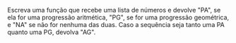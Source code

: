 Escreva uma função que recebe uma lista de números e devolve "PA", se ela for uma progressão aritmética, "PG", se for uma progressão geométrica, e "NA" se não for nenhuma das duas. Caso a sequência seja tanto uma PA quanto uma PG, devolva "AG".